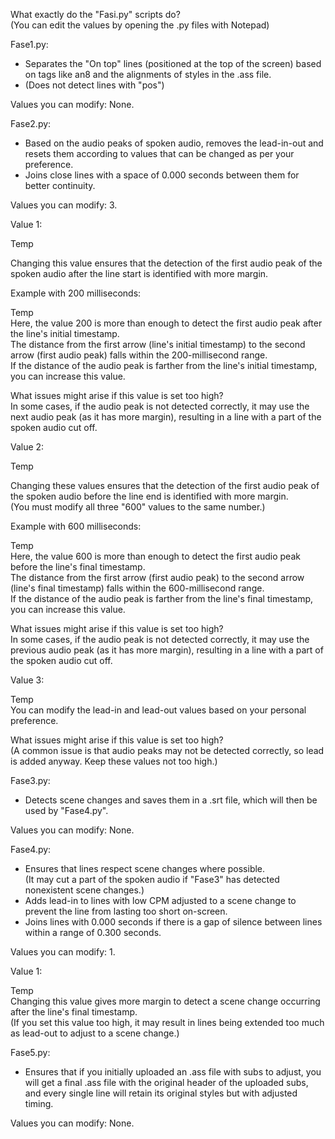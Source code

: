 What exactly do the "Fasi.py" scripts do?  
(You can edit the values by opening the .py files with Notepad)

Fase1.py:  
- Separates the "On top" lines (positioned at the top of the screen) based on tags like an8 and the alignments of styles in the .ass file.  
- (Does not detect lines with "pos")  

Values you can modify: None.

Fase2.py:  
- Based on the audio peaks of spoken audio, removes the lead-in-out and resets them according to values that can be changed as per your preference.  
- Joins close lines with a space of 0.000 seconds between them for better continuity.  

Values you can modify: 3.  

Value 1:  

Temp  

Changing this value ensures that the detection of the first audio peak of the spoken audio after the line start is identified with more margin.  

Example with 200 milliseconds:  

Temp  
Here, the value 200 is more than enough to detect the first audio peak after the line's initial timestamp.  
The distance from the first arrow (line's initial timestamp) to the second arrow (first audio peak) falls within the 200-millisecond range.  
If the distance of the audio peak is farther from the line's initial timestamp, you can increase this value.  

What issues might arise if this value is set too high?  
In some cases, if the audio peak is not detected correctly, it may use the next audio peak (as it has more margin), resulting in a line with a part of the spoken audio cut off.

Value 2:  

Temp  

Changing these values ensures that the detection of the first audio peak of the spoken audio before the line end is identified with more margin.  
(You must modify all three "600" values to the same number.)  

Example with 600 milliseconds:  

Temp  
Here, the value 600 is more than enough to detect the first audio peak before the line's final timestamp.  
The distance from the first arrow (first audio peak) to the second arrow (line's final timestamp) falls within the 600-millisecond range.  
If the distance of the audio peak is farther from the line's final timestamp, you can increase this value.  

What issues might arise if this value is set too high?  
In some cases, if the audio peak is not detected correctly, it may use the previous audio peak (as it has more margin), resulting in a line with a part of the spoken audio cut off.

Value 3:  

Temp  
You can modify the lead-in and lead-out values based on your personal preference.  

What issues might arise if this value is set too high?  
(A common issue is that audio peaks may not be detected correctly, so lead is added anyway. Keep these values not too high.)

Fase3.py:  
- Detects scene changes and saves them in a .srt file, which will then be used by "Fase4.py".  

Values you can modify: None.

Fase4.py:  
- Ensures that lines respect scene changes where possible.  
(It may cut a part of the spoken audio if "Fase3" has detected nonexistent scene changes.)  
- Adds lead-in to lines with low CPM adjusted to a scene change to prevent the line from lasting too short on-screen.  
- Joins lines with 0.000 seconds if there is a gap of silence between lines within a range of 0.300 seconds.  

Values you can modify: 1.  

Value 1:  

Temp  
Changing this value gives more margin to detect a scene change occurring after the line's final timestamp.  
(If you set this value too high, it may result in lines being extended too much as lead-out to adjust to a scene change.)

Fase5.py:  
- Ensures that if you initially uploaded an .ass file with subs to adjust, you will get a final .ass file with the original header of the uploaded subs, and every single line will retain its original styles but with adjusted timing.  

Values you can modify: None.
